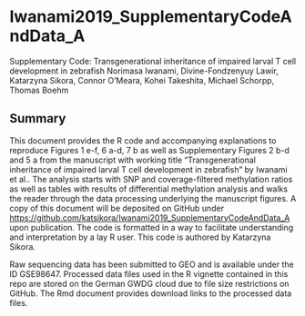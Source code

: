 # Iwanami2019_SupplementaryCodeAndData_A

Supplementary Code: Transgenerational inheritance of impaired larval T cell development in zebrafish
Norimasa Iwanami, Divine-Fondzenyuy Lawir, Katarzyna Sikora, Connor O’Meara, Kohei Takeshita, Michael Schorpp, Thomas Boehm

## Summary

This document provides the R code and accompanying explanations to reproduce Figures 1 e-f, 6 a-d, 7 b as well as Supplementary Figures 2 b-d and 5 a from the manuscript with working title “Transgenerational inheritance of impaired larval T cell development in zebrafish” by Iwanami et al..
The analysis starts with SNP and coverage-filtered methylation ratios as well as tables with results of differential methylation analysis and walks the reader through the data processing underlying the manuscript figures. A copy of this document will be deposited on GitHub under https://github.com/katsikora/Iwanami2019_SupplementaryCodeAndData_A upon publication.
The code is formatted in a way to facilitate understanding and interpretation by a lay R user. This code is authored by Katarzyna Sikora.

Raw sequencing data has been submitted to GEO and is available under the ID GSE98647.
Processed data files used in the R vignette contained in this repo are stored on the German GWDG cloud due to file size restrictions on GitHub.
The Rmd document provides download links to the processed data files.

